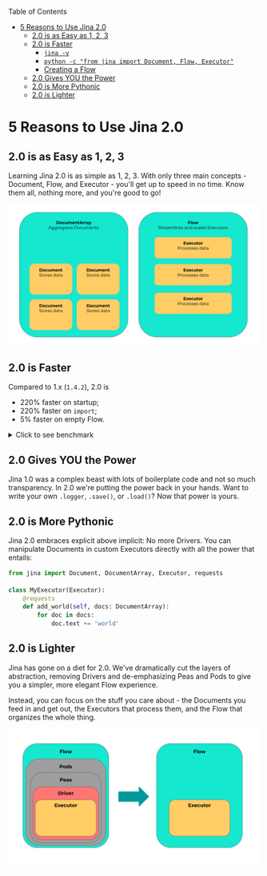 <!-- START doctoc generated TOC please keep comment here to allow auto update -->
<!-- DON'T EDIT THIS SECTION, INSTEAD RE-RUN doctoc TO UPDATE -->
Table of Contents

- [5 Reasons to Use Jina 2.0](#5-reasons-to-use-jina-20)
  - [2.0 is as Easy as 1, 2, 3](#20-is-as-easy-as-1-2-3)
  - [2.0 is Faster](#20-is-faster)
      - [`jina -v`](#jina--v)
      - [`python -c "from jina import Document, Flow, Executor"`](#python--c-from-jina-import-document-flow-executor)
      - [Creating a Flow](#creating-a-flow)
  - [2.0 Gives YOU the Power](#20-gives-you-the-power)
  - [2.0 is More Pythonic](#20-is-more-pythonic)
  - [2.0 is Lighter](#20-is-lighter)

<!-- END doctoc generated TOC please keep comment here to allow auto update -->

# 5 Reasons to Use Jina 2.0

## 2.0 is as Easy as 1, 2, 3

Learning Jina 2.0 is as simple as 1, 2, 3. With only three main concepts - Document, Flow, and Executor - you'll get up to speed in no time. Know them all, nothing more, and you're good to go!

![](../flow-executor-doc.svg)

## 2.0 is Faster

Compared to 1.x (`1.4.2`), 2.0 is 
- 220% faster on startup;
- 220% faster on `import`;
- 5% faster on empty Flow.

<details>
<summary>Click to see benchmark</summary>

#### `jina -v`

<table>
<tr>
<td>
<b>2.0.0rc1</b>
</td>
</tr>
<tr>
<td>

```console
Benchmark #1: jina -v
  Time (mean ± σ):     641.3 ms ±   4.7 ms    [User: 575.8 ms, System: 823.0 ms]
  Range (min … max):   635.5 ms … 650.4 ms    10 runs
```
 
</td>
</tr>
<tr>
<td>
<b>1.4.2</b>
</td>
</tr>
<tr>
<td>

```console
Benchmark #1: jina -v
  Time (mean ± σ):      1.419 s ±  0.251 s    [User: 1.294 s, System: 1.172 s]
  Range (min … max):    1.285 s …  2.040 s    10 runs     
```

</td>
</tr>
</table>

#### `python -c "from jina import Document, Flow, Executor"`

<table>
<tr>
<td>
<b>2.0.0rc1</b>
</td>
</tr>
<tr>
<td>

```console
Benchmark #1: python -c "from jina import Document, Flow, Executor"
  Time (mean ± σ):     532.0 ms ±   6.5 ms    [User: 431.3 ms, System: 543.4 ms]
  Range (min … max):   522.7 ms … 544.0 ms    10 runs
```

</td>
</tr>
<tr>
<td>
<b>1.4.2</b>
</td>
</tr>
<tr>
<td>

```console
Benchmark #1: python -c "from jina import Document, Flow, Executor"
  Time (mean ± σ):      1.209 s ±  0.021 s    [User: 1.085 s, System: 1.085 s]
  Range (min … max):    1.192 s …  1.248 s    10 runs
```

</td>
</tr>
</table>

#### Creating a Flow

```python
   from jina import Flow
   from tests import random_docs
   
   f = Flow().add().add().add().add()
   
   with f:
       f.index(random_docs(10000))
```


<table>
<tr>
<td>
<b>2.0.0rc1</b>
</td>
</tr>
<tr>
<td>

```console
✅ done in ⏱ 8 seconds 🐎 1194.1/s
```


</td>
</tr>
<tr>
<td>
<b>1.4.2</b>
</td>
</tr>
<tr>
<td>

```console
✅ done in ⏱ 8 seconds 🐎 1127.9/s
```


</td>
</tr>
</table>

</details>

## 2.0 Gives YOU the Power

Jina 1.0 was a complex beast with lots of boilerplate code and not so much transparency. In 2.0 we're putting the power back in your hands. Want to write your own `.logger`, `.save()`, or `.load()`? Now that power is yours.

## 2.0 is More Pythonic

Jina 2.0 embraces explicit above implicit: No more Drivers. You can manipulate Documents in custom Executors directly with all the power that entails:

```python
from jina import Document, DocumentArray, Executor, requests

class MyExecutor(Executor):
    @requests
    def add_world(self, docs: DocumentArray):
        for doc in docs:
            doc.text += 'world'
```

## 2.0 is Lighter

Jina has gone on a diet for 2.0. We've dramatically cut the layers of abstraction, removing Drivers and de-emphasizing Peas and Pods to give you a simpler, more elegant Flow experience. 

Instead, you can focus on the stuff you care about - the Documents you feed in and get out, the Executors that process them, and the Flow that organizes the whole thing.

![](../lighter.svg)
